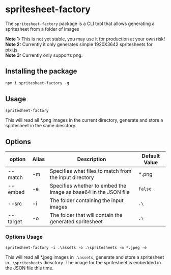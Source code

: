 # spritesheet-factory

The `spritesheet-factory` package is a CLI tool that allows generating a spritesheet from a folder of images

**Note 1:** This is not yet stable, you may use it for production at your own risk!  
**Note 2:** Currently it only generates simple 1920X3642 spritesheets for pixi.js.  
**Note 3:** Currently only supports png.

## Installing the package
```js
npm i spritesheet-factory -g
```

## Usage
```shell
spritesheet-factory
```
This will read all *.png images in the current directory, generate and store a spritesheet in the same diesctory.

## Options
|option|Alias|Description|Default Value|
|---|---|---|---|
|--match|-m|Specifies what files to match from the input directory|*.png|
|--embed|-e|Specifies whether to embed the image as base64 in the JSON file|`false`|
|--src|-i|The folder containing the input images|`.\`|
|--target|-o|The folder that will contain the generated spritesheet|`.\`|

### Options Usage
```shell
spritesheet-factory -i .\assets -o .\spritesheets -m *.jpeg -e
```
This will read all *.jpeg images in `.\assets`, generate and store a spritesheet in `.\spritesheets` diesctory. The image for the spritesheet is embedded in the JSON file this time.
